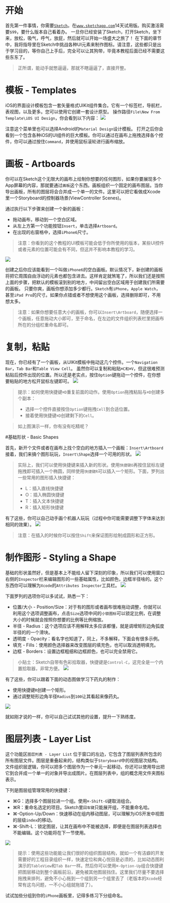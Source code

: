 # 开始

首先第一件事情，你需要[`Sketch`](http://www.sketchapp.com/)。在[`www.sketchapp.com`](http://www.sketchapp.com/)14天试用版。购买激活需要`$99`，要什么版本自己看着办。
一旦你已经安装了Sketch，打开Sketch，坐下来，放松，吸气，呼气，放屁，然后就可以开始一场盛大之旅了！
在下面的章节中，我将指导里在Sketch中挑战各种UI元素来制作图标。请注意，这些都只是出于学习目的，等你自己上手后，完全可以让其狗带，毕竟本教程后面已经不需要这些东东了。

>正所谓，能动手就憋逼逼，那就不瞎逼逼了，直接开整。


# 模板 - Templates

iOS的界面设计模板包含一套矢量格式UIKit组件集合。它有一个标签栏，导航栏，表视图，以及更多。您可以使用它创建一套设计原型。
操作路径`File\New From Template\iOS UI Design`，你会看到以下内容：
![](http://cdn1.raywenderlich.com/wp-content/uploads/2015/11/SketchNewTemplate.png)

注意这个菜单里也可以选择Android的`Material Design`设计模板。
打开之后你会看到一个包含各种iOS的UI组件的巨大模板。你可以通过在画布上拖拽选择各个控件，你可以通过按住`Command`，并使用鼠标滚轮进行画布缩放。


# 画板 - Artboards

你可以在Sketch这个无限大的画布上绘制你想要的任何图形，如果你要展现多个App屏幕的内容，那就要通过`画板`这个东西。画板组织一个固定的画布图层。当你导出画板，所有的图层将会合并成一个单一的文件。这里可以把它看做成Xcode里一个Storyboard的控制器场景(ViewController Scenes)。

通过执行以下步骤来创建一个新的画板：
+ 拖动画布，移动到一个空白区域。
+ 从左上方第一个功能按钮`Insert`，单击选择`Artboard`。
+ 在出现的右窗格中，选择`iPhone6`尺寸。

>注意：你看到的这个教程的UI模板可能会低于你所使用的版本，某些UI控件或者元素的位置可能会有不同，但这并不影响本教程的学习。

![](http://cdn3.raywenderlich.com/wp-content/uploads/2015/10/artboard.png)

创建之后你应该能看到一个叫做`iPhone6`的空白画板。默认情况下，新创建的画板将把它周围自由浮动的元素也都包含进去。这样肯定就煞笔了，所以我们还是按照上面的步骤，把默认的模板滚到别的地方，中间留出空白区域用于创建我们所需要的画板。
只要你爽，画板你想添加多少都行。`Sketch`有`iPhone`，`Apple Watch`，甚至`iPad Pro`的尺寸。如果你点错或者不想使用这个画板，选择删除即可，不用想太多。

>注意：如果你想要任意大小的画板，你可以`Insert\Artboard`，随便选择一个画板，任意拖动大小即可，至于命名，在左边的文件组织列表栏里把画布所在的分组栏重命名即可。


# 复制，粘贴

现在，你已经有了一个画板，从UIKit模板中拖动这几个控件。一个`Navigation Bar`，`Tab Bar`和`Table View Cell`。
虽然你可以复制和粘贴`⌘C和⌘V`，但这很难预测粘贴后控件出现的位置。所以还是老实点，按住`Option`键拖动一个控件，在你想要粘贴的地方松开鼠标左键即可。
![](http://cdn2.raywenderlich.com/wp-content/uploads/2015/10/steal-from-template.gif)

>提示：如何使用快捷键`⌘D`重复前面的动作。使用`Option`拖拽粘贴与`⌘D`创建多个副本：
>+ 选择一个控件直接按住`Option`键拖拽`Cell`到合适位置。
>+ 接着使用快捷键`⌘D`创建剩下的`Cell`。

>如上图演示一样，你有没有吃精呢？


#基础形状 - Basic Shapes

首先，新开个文件或者在画布上找个空白的地方插入一个画板：`Insert\Artboard`
接着，我们来搞个图形玩玩，`Insert\Shape`选择一个可用的形状。
![](http://cdn2.raywenderlich.com/wp-content/uploads/2015/10/shape-options.png)

>实际上，我们可以使用快捷键来插入新的形状。使用`快捷键O`再按住鼠标左键拖拽即可插入一个椭圆，同样使用`快捷键R`可以插入一个矩形。下面，罗列出一些常用的图形插入快捷键：
>+ L：插入直线快捷键
>+ O：插入椭圆快捷键
>+ T：插入文本快捷键
>+ R：插入矩形快捷键

有了这些，你可以自己动手画个机器人玩玩（过程中你可能需要调整下字体来达到相同的效果）。
![](http://cdn1.raywenderlich.com/wp-content/uploads/2015/10/smiley-robot.gif)

>注意：在插入的时候你可以按住`Shift`来保证图形绘制成圆形和正方形。


# 制作图形 - Styling a Shape

基础的形状虽然好，但是基本上不能给人留下深刻的印象，所以我们可以使用窗口右侧的`Inspector`栏来编辑图形的一些基础属性，比如颜色，边框半径啥的。这个东西你可以理解为`Xcode`的`Attributes Inspector`工具栏。
![](http://cdn2.raywenderlich.com/wp-content/uploads/2015/10/style-options1.png)

下面罗列的选项你可以多试试，熟悉一下：
+ 位置/大小 - Position/Size：对于有的图形或者画布很难拖动调整，你就可以利用这个选项调整画布，点击`Size`选项中间的`小锁图标`可以锁定比例，在调整大小的时候就会按照你想要的比例等比例缩放。
+ 半径 - Radius：这个选项应该不用解释太多应该都懂，就是调增矩形边角弧度半径的的一个滑块。
+ 透明度 - Opacity：看名字也知道了，同上，不多解释，下面会有很多示例。
+ 填充 - Fills：使用颜色选择器来改变图层的填充色，也可以取消透明填充。
+ 边框 - Borders：设置边框粗细和边框颜色，也可以完全禁用它。

>小贴士：Sketch自带有色彩拾取器，快捷键是`Control-C`，这完全是一个内置拾取器，非常方便。
![](http://cdn2.raywenderlich.com/wp-content/uploads/2015/10/color-picker.png)

有了这些，你可以跟着下面的动态图做学习下药丸的制作：
+ 使用快捷键`R`创建一个矩形。
+ 通过调整矩形边角半径`Radius`到`100`让其看起来像药丸。

![](http://cdn5.raywenderlich.com/wp-content/uploads/2015/10/pill-shape.gif)

就如刚才说的一样，你可以自己试试其他的设置，提升一下熟练度。


# 图层列表 - Layer List

这个功能区`图层列表 - Layer List` 位于窗口的左边，它包含了图层列表所包含的所有图层文件。图层是重叠起来的，结构类似于`Storyboard`中的视图层次结构。
文件组织层逻辑，你可以把多个图层作为一个单元一起移动，你还可以使用导出把它到合并成一个单一的对象并导出成图片。在图层列表中，组的概念用文件夹图标表示。

下列是图层组管理常用的快捷键：
+ ⌘G：选择多个图层拉进一个组。使用`⌘-Shift-G`键取消组合。
+ ⌘R：重命名选定的项目。Sketch里`回车键`只能展开组，不能重命名哈。
+ ⌘-Option-Up/Down：快速移动在组内移动图层，可以理解为iOS开发中视图的层级`index`的移动。
+ ⌘-Shift-L：锁定图层，让其在画布中不能被选择，即便是在图层列表选择也不能编辑。这个功能将在下一节使用。

![](http://cdn3.raywenderlich.com/wp-content/uploads/2015/10/layer-list.gif)

>提示：使用这些功能能让我们很好的组织图层结构，就如一个有洁癖的开发需要好的工程目录组织一样，快速定位和爽心悦目是必须的，比如动态图利演示的`TableView`和`Tab Bar`一样。然后你可以使用`⌘-Option-Up`组合快捷键把图层移动到整个画板前沿，避免被其他图层挡住。这里我们尽量不要选择拖拽来排列，避免不小心拖到一个组到另一个组里去了（老版本的`Xcode`经常有这鸟问题，一不小心组就拖错了）。

试试加些分组到你的`iPhone`画板里，记得多练习下分组命名。